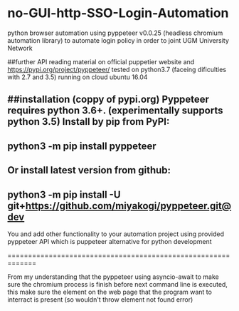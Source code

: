 # no-GUI-http-SSO-Login-Automation
python browser automation using pyppeteer v0.0.25 (headless chromium automation library) to automate login policy in order to joint UGM University Network

##further API reading material on official puppetier website and https://pypi.org/project/pyppeteer/
tested on python3.7 (faceing dificulties with 2.7 and 3.5) running on cloud ubuntu 16.04

##installation (coppy of pypi.org)
Pyppeteer requires python 3.6+. (experimentally supports python 3.5)
Install by pip from PyPI:
--
python3 -m pip install pyppeteer
--
Or install latest version from github:
--
python3 -m pip install -U git+https://github.com/miyakogi/pyppeteer.git@dev
--
You and add other functionality to your automation project using provided pyppeteer API which is puppeteer alternative for python development

=============================================================


From my understanding that the pyppeteer using asyncio-await to make sure the chromium process is finish before next command line is executed, this make sure the element on the web page that the program want to interract is present (so wouldn't throw element not found error)
